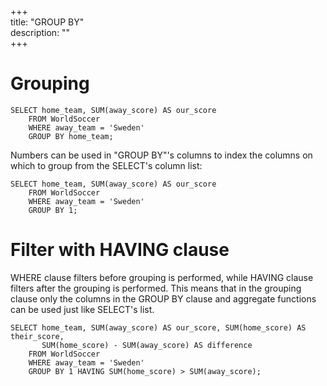 +++  
title: "GROUP BY"  
description: ""  
+++  

# Grouping

```postgresql
SELECT home_team, SUM(away_score) AS our_score
    FROM WorldSoccer
    WHERE away_team = 'Sweden'
    GROUP BY home_team;
```

Numbers can be used in "GROUP BY"'s columns to index the columns on which to group from the SELECT's column list:   

```postgresql
SELECT home_team, SUM(away_score) AS our_score
    FROM WorldSoccer
    WHERE away_team = 'Sweden'
    GROUP BY 1;
```

# Filter with HAVING clause

WHERE clause filters before grouping is performed, while HAVING clause filters after the grouping is performed. This
means that in the grouping clause only the columns in the GROUP BY clause and aggregate functions can be used just like
SELECT's list. 

```postgresql
SELECT home_team, SUM(away_score) AS our_score, SUM(home_score) AS their_score,
       SUM(home_score) - SUM(away_score) AS difference
    FROM WorldSoccer
    WHERE away_team = 'Sweden'
    GROUP BY 1 HAVING SUM(home_score) > SUM(away_score);
```
